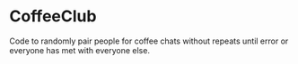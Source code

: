 # CoffeeClub
Code to randomly pair people for coffee chats without repeats until error or everyone has met with everyone else.
